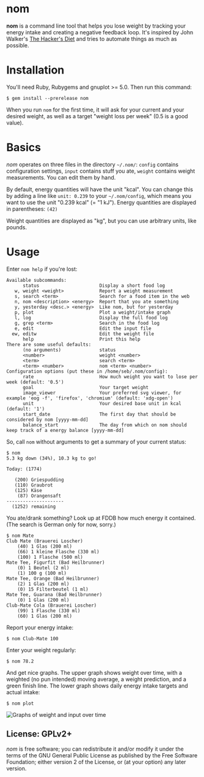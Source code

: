 # nom

**nom** is a command line tool that helps you lose weight by tracking your energy intake and creating a negative feedback loop. It's inspired by John Walker's [The Hacker's Diet](https://www.fourmilab.ch/hackdiet/) and tries to automate things as much as possible.

# Installation

You'll need Ruby, Rubygems and gnuplot >= 5.0. Then run this command:

    $ gem install --prerelease nom

When you run `nom` for the first time, it will ask for your current and your desired weight, as well as a target "weight loss per week" (0.5 is a good value).

# Basics

*nom* operates on three files in the directory `~/.nom/`: `config` contains configuration settings, `input` contains stuff you ate, `weight` contains weight measurements. You can edit them by hand.

By default, energy quantities will have the unit "kcal". You can change this by adding a line like `unit: 0.239` to your `~/.nom/config`, which means you want to use the unit "0.239 kcal" (= "1 kJ"). Energy quantities are displayed in parentheses: `(42)`

Weight quantities are displayed as "kg", but you can use arbitrary units, like pounds.

# Usage

Enter `nom help` if you're lost:

    Available subcommands:
          status                      Display a short food log
       w, weight <weight>             Report a weight measurement
       s, search <term>               Search for a food item in the web
       n, nom <description> <energy>  Report that you ate something
       y, yesterday <desc.> <energy>  Like nom, but for yesterday
       p, plot                        Plot a weight/intake graph
       l, log                         Display the full food log
       g, grep <term>                 Search in the food log
       e, edit                        Edit the input file
      ew, editw                       Edit the weight file
          help                        Print this help
    There are some useful defaults:
          (no arguments)              status
          <number>                    weight <number>
          <term>                      search <term>
          <term> <number>             nom <term> <number>
    Configuration options (put these in /home/seb/.nom/config):
          rate                        How much weight you want to lose per week (default: '0.5')
          goal                        Your target weight
          image_viewer                Your preferred svg viewer, for example 'eog -f', 'firefox', 'chromium' (default: 'xdg-open')
          unit                        Your desired base unit in kcal (default: '1')
          start_date                  The first day that should be considered by nom [yyyy-mm-dd]
          balance_start               The day from which on nom should keep track of a energy balance [yyyy-mm-dd]

So, call `nom` without arguments to get a summary of your current status:

    $ nom
    5.3 kg down (34%), 10.3 kg to go!

    Today: (1774)

       (200) Griespudding
       (110) Graubrot
       (125) Käse
        (87) Orangensaft
    ---------------------
      (1252) remaining

You ate/drank something? Look up at FDDB how much energy it contained. (The search is German only for now, sorry.)

    $ nom Mate
    Club Mate (Brauerei Loscher)
        (40) 1 Glas (200 ml)
        (66) 1 kleine Flasche (330 ml)
        (100) 1 Flasche (500 ml)
    Mate Tee, Figurfit (Bad Heilbrunner)
        (0) 1 Beutel (2 ml)
        (1) 100 g (100 ml)
    Mate Tee, Orange (Bad Heilbrunner)
        (2) 1 Glas (200 ml)
        (0) 15 Filterbeutel (1 ml)
    Mate Tee, Guarana (Bad Heilbrunner)
        (0) 1 Glas (200 ml)
    Club-Mate Cola (Brauerei Loscher)
        (99) 1 Flasche (330 ml)
        (60) 1 Glas (200 ml)

Report your energy intake:

    $ nom Club-Mate 100

Enter your weight regularly:

    $ nom 78.2

And get nice graphs. The upper graph shows weight over time, with a weighted (no pun intended) moving average, a weight prediction, and a green finish line. The lower graph shows daily energy intake targets and actual intake:

    $ nom plot
    
![Graphs of weight and input over time](http://files.morr.cc/nom-0.1.0.svg)

## License: GPLv2+

*nom* is free software; you can redistribute it and/or modify it under the terms of the GNU General Public License as published by the Free Software Foundation; either version 2 of the License, or (at your option) any later version.
